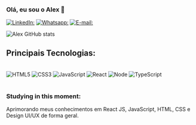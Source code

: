 ### Olá, eu sou o Alex 👋

[![LinkedIn:](https://img.shields.io/badge/LinkedIn-0077B5?style=for-the-badge&logo=linkedin&logoColor=white)](https://www.linkedin.com/in/alex-ferreira-860010171/)
[![Whatsapp:](https://img.shields.io/badge/WhatsApp-25D366?style=for-the-badge&logo=whatsapp&logoColor=white)](https://wa.me/+5583993470505)
[![E-mail:](https://img.shields.io/badge/Gmail-D14836?style=for-the-badge&logo=gmail&logoColor=white)](alexferreiraa20@gmail.com)

![Alex GitHub stats](https://github-readme-stats.vercel.app/api?username=alexferreiraa20&show_icons=true&theme=radical)

## Principais Tecnologias:

<div style= "display: inline_block"><br/>
  <img align="center" alt="HTML5" src= "https://img.shields.io/badge/HTML5-E34F26?style=for-the-badge&logo=html5&logoColor=white"/>
  <img align="center" alt="CSS3" src= "https://img.shields.io/badge/CSS3-1572B6?style=for-the-badge&logo=css3&logoColor=white"/>
  <img align="center" alt="JavaScript" src= "https://img.shields.io/badge/JavaScript-F7DF1E?style=for-the-badge&logo=javascript&logoColor=black"/>
  <img align="center" alt="React" src= "https://img.shields.io/badge/React-20232A?style=for-the-badge&logo=react&logoColor=61DAFB"/>
  <img align="center" alt="Node" src= "https://img.shields.io/badge/Node.js-43853D?style=for-the-badge&logo=node.js&logoColor=white"/>
  <img align="center" alt="TypeScript" src= "https://img.shields.io/badge/TypeScript-007ACC?style=for-the-badge&logo=typescript&logoColor=white"/>
</div><br/>

### Studying in this moment:
Aprimorando meus conhecimentos em React JS, JavaScript, HTML, CSS e Design UI/UX de forma geral.
